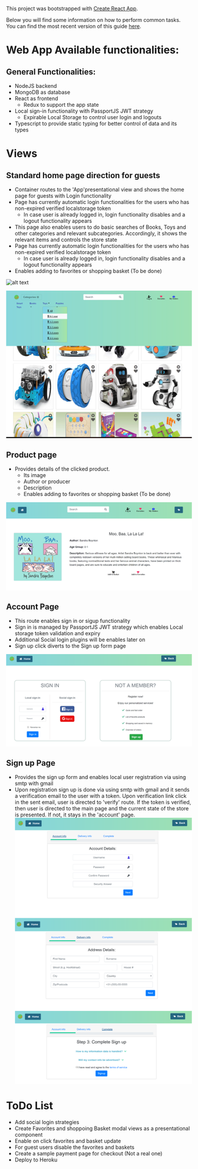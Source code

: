 This project was bootstrapped with [Create React App](https://github.com/facebookincubator/create-react-app).

Below you will find some information on how to perform common tasks.<br>
You can find the most recent version of this guide [here](https://github.com/facebookincubator/create-react-app/blob/master/packages/react-scripts/template/README.md).

# Web App Available functionalities:

## General Functionalities:
- NodeJS backend
- MongoDB as database
- React as frontend
	- Redux to support the app state
- Local sign-in functionality with PassportJS JWT strategy
	- Expirable Local Storage to control user login and logouts
- Typescript to provide static typing for better control of data and its types

# Views
## Standard home page direction for guests
- Container routes to the 'App'presentational view and shows the home page for guests with Login functionality
- Page has currently automatic login functionalities for the users who has non-expired verified localstorage token
	- In case user is already logged in, login functionality disables and a logout functionality appears
- This page also enables users to do basic searches of Books, Toys and other categories and relevant subcategories. 
Accordingly, it shows the relevant items and controls the store state
- Page has currently automatic login functionalities for the users who has non-expired verified localstorage token
	- In case user is already logged in, login functionality disables and a logout functionality appears
- Enables adding to favorites or shopping basket (To be done)

![alt text](https://github.com/mesarikaya/WebShopWithReact/blob/master/snapshots/Capture1.PNG)

![alt text](https://github.com/mesarikaya/WebShopWithReact/blob/master/snapshots/Capture2.PNG)

## Product page
- Provides details of the clicked product. 
	- Its image
	- Author or producer
	- Description
	- Enables adding to favorites or shopping basket (To be done)

![alt text](https://github.com/mesarikaya/WebShopWithReact/blob/master/snapshots/Capture7.PNG)

## Account Page
- This route enables sign in or sigup functionality
- Sign in is managed by PassportJS JWT strategy which enables Local storage token validation and expiry
- Additional Social login plugins will be enables later on
- Sign up click diverts to the Sign up form page

![alt text](https://github.com/mesarikaya/WebShopWithReact/blob/master/snapshots/Capture3.PNG)

## Sign up Page
- Provides the sign up form and enables local user registration via using smtp with gmail
- Upon registration sign up is done via using smtp with gmail and it sends a verification email to the user with a token.
Upon verification link click in the sent email, user is directed to 'verify' route. If the token is verified, then user is directed
to the main page and the current state of the store is presented. If not, it stays in the 'account' page.
![alt text](https://github.com/mesarikaya/WebShopWithReact/blob/master/snapshots/Capture4.PNG)
![alt text](https://github.com/mesarikaya/WebShopWithReact/blob/master/snapshots/Capture5.PNG)
![alt text](https://github.com/mesarikaya/WebShopWithReact/blob/master/snapshots/Capture6.PNG)

# ToDo List
- Add social login strategies
- Create Favorites and shoppoing Basket modal views as a presentational component
- Enable on click favorites and basket update
- For guest users disable the favorites and baskets
- Create a sample payment page for checkout (Not a real one)
- Deploy to Heroku
